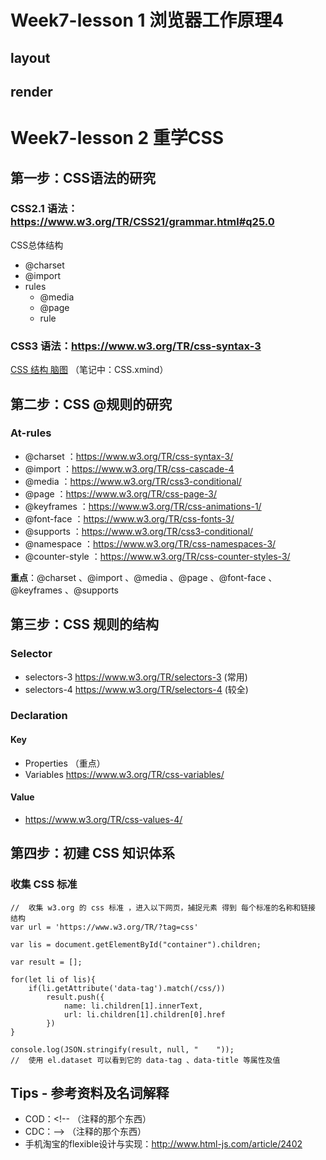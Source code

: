 #  Week7-lesson 1	浏览器工作原理4

## layout

## render



#  Week7-lesson 2	重学CSS

## 第一步：CSS语法的研究

###  CSS2.1 语法： https://www.w3.org/TR/CSS21/grammar.html#q25.0

CSS总体结构 

- @charset
- @import
- rules
  + @media
  + @page
  + rule

###  CSS3 语法：https://www.w3.org/TR/css-syntax-3


 [CSS 结构 脑图](F:\test\自学-极客大学\前端训练营\CSS.xmind) （笔记中：CSS.xmind）

## 第二步：CSS @规则的研究

### At-rules

- @charset ：https://www.w3.org/TR/css-syntax-3/
- @import ：https://www.w3.org/TR/css-cascade-4
- @media ：https://www.w3.org/TR/css3-conditional/
- @page ：https://www.w3.org/TR/css-page-3/
- @keyframes ：https://www.w3.org/TR/css-animations-1/
- @font-face ：https://www.w3.org/TR/css-fonts-3/
- @supports ：https://www.w3.org/TR/css3-conditional/
- @namespace ：https://www.w3.org/TR/css-namespaces-3/
- @counter-style ：https://www.w3.org/TR/css-counter-styles-3/

**重点**：@charset 、@import 、@media 、@page 、@font-face 、@keyframes 、@supports

## 第三步：CSS 规则的结构

### Selector

- selectors-3 	https://www.w3.org/TR/selectors-3			(常用)
- selectors-4 	https://www.w3.org/TR/selectors-4			(较全)

### Declaration

#### Key

- Properties      （重点）
- Variables 	   https://www.w3.org/TR/css-variables/

#### Value

-  https://www.w3.org/TR/css-values-4/

## 第四步：初建 CSS 知识体系

### 收集 CSS 标准

```
//  收集 w3.org 的 css 标准 ，进入以下网页，捕捉元素 得到 每个标准的名称和链接 结构
var url = 'https://www.w3.org/TR/?tag=css'

var lis = document.getElementById("container").children;

var result = [];

for(let li of lis){
    if(li.getAttribute('data-tag').match(/css/))
        result.push({
            name: li.children[1].innerText,
            url: li.children[1].children[0].href
        })
}

console.log(JSON.stringify(result, null, "    "));
//	使用 el.dataset 可以看到它的 data-tag 、data-title 等属性及值
```





## Tips - 参考资料及名词解释

- COD：<!--                                       （注释的那个东西）
- CDC：-->                                        （注释的那个东西）
- 手机淘宝的flexible设计与实现：http://www.html-js.com/article/2402